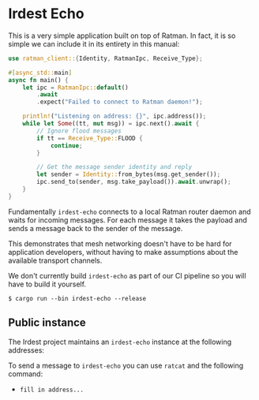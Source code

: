 # Irdest Echo

This is a very simple application built on top of Ratman.  In fact, it is so simple we can include it in its entirety in this manual:

```rust
use ratman_client::{Identity, RatmanIpc, Receive_Type};

#[async_std::main]
async fn main() {
    let ipc = RatmanIpc::default()
        .await
        .expect("Failed to connect to Ratman daemon!");

    println!("Listening on address: {}", ipc.address());
    while let Some((tt, mut msg)) = ipc.next().await {
        // Ignore flood messages
        if tt == Receive_Type::FLOOD {
            continue;
        }

        // Get the message sender identity and reply
        let sender = Identity::from_bytes(msg.get_sender());
        ipc.send_to(sender, msg.take_payload()).await.unwrap();
    }
}
```

Fundamentally `irdest-echo` connects to a local Ratman router daemon
and waits for incoming messages.  For each message it takes the
payload and sends a message back to the sender of the message.

This demonstrates that mesh networking doesn't have to be hard for
application developers, without having to make assumptions about the
available transport channels.

We don't currently build `irdest-echo` as part of our CI pipeline so
you will have to build it yourself.

```console
$ cargo run --bin irdest-echo --release
```

## Public instance

The Irdest project maintains an `irdest-echo` instance at the
following addresses:

To send a message to `irdest-echo` you can use `ratcat` and the following command:

 - `fill in address...`
